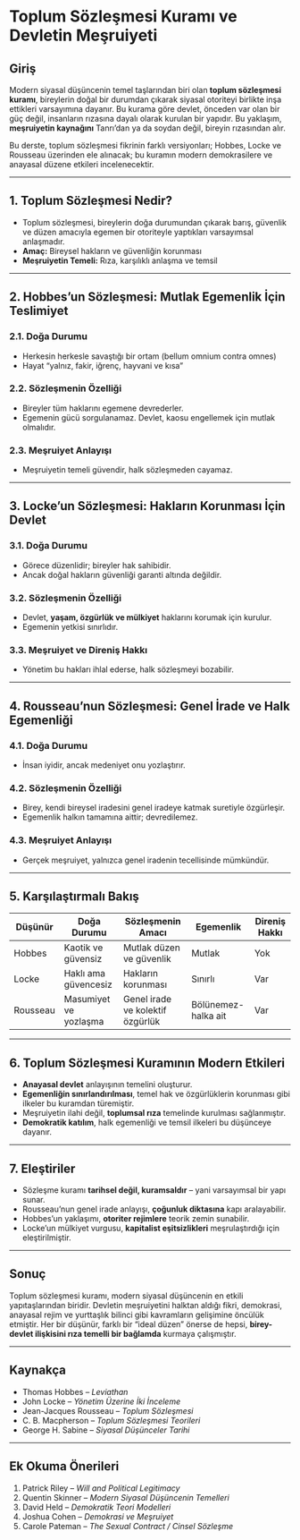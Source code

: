 # Toplum Sözleşmesi Kuramı ve Devletin Meşruiyeti

## Giriş

Modern siyasal düşüncenin temel taşlarından biri olan **toplum sözleşmesi kuramı**, bireylerin doğal bir durumdan çıkarak siyasal otoriteyi birlikte inşa ettikleri varsayımına dayanır. Bu kurama göre devlet, önceden var olan bir güç değil, insanların rızasına dayalı olarak kurulan bir yapıdır. Bu yaklaşım, **meşruiyetin kaynağını** Tanrı’dan ya da soydan değil, bireyin rızasından alır.

Bu derste, toplum sözleşmesi fikrinin farklı versiyonları; Hobbes, Locke ve Rousseau üzerinden ele alınacak; bu kuramın modern demokrasilere ve anayasal düzene etkileri incelenecektir.

---

## 1. Toplum Sözleşmesi Nedir?

- Toplum sözleşmesi, bireylerin doğa durumundan çıkarak barış, güvenlik ve düzen amacıyla egemen bir otoriteyle yaptıkları varsayımsal anlaşmadır.
- **Amaç:** Bireysel hakların ve güvenliğin korunması
- **Meşruiyetin Temeli:** Rıza, karşılıklı anlaşma ve temsil

---

## 2. Hobbes’un Sözleşmesi: Mutlak Egemenlik İçin Teslimiyet

### 2.1. Doğa Durumu

- Herkesin herkesle savaştığı bir ortam (bellum omnium contra omnes)
- Hayat “yalnız, fakir, iğrenç, hayvani ve kısa”

### 2.2. Sözleşmenin Özelliği

- Bireyler tüm haklarını egemene devrederler.
- Egemenin gücü sorgulanamaz. Devlet, kaosu engellemek için mutlak olmalıdır.

### 2.3. Meşruiyet Anlayışı

- Meşruiyetin temeli güvendir, halk sözleşmeden cayamaz.

---

## 3. Locke’un Sözleşmesi: Hakların Korunması İçin Devlet

### 3.1. Doğa Durumu

- Görece düzenlidir; bireyler hak sahibidir.
- Ancak doğal hakların güvenliği garanti altında değildir.

### 3.2. Sözleşmenin Özelliği

- Devlet, **yaşam, özgürlük ve mülkiyet** haklarını korumak için kurulur.
- Egemenin yetkisi sınırlıdır.

### 3.3. Meşruiyet ve Direniş Hakkı

- Yönetim bu hakları ihlal ederse, halk sözleşmeyi bozabilir.

---

## 4. Rousseau’nun Sözleşmesi: Genel İrade ve Halk Egemenliği

### 4.1. Doğa Durumu

- İnsan iyidir, ancak medeniyet onu yozlaştırır.

### 4.2. Sözleşmenin Özelliği

- Birey, kendi bireysel iradesini genel iradeye katmak suretiyle özgürleşir.
- Egemenlik halkın tamamına aittir; devredilemez.

### 4.3. Meşruiyet Anlayışı

- Gerçek meşruiyet, yalnızca genel iradenin tecellisinde mümkündür.

---

## 5. Karşılaştırmalı Bakış

| Düşünür  | Doğa Durumu           | Sözleşmenin Amacı                | Egemenlik           | Direniş Hakkı |
| -------- | --------------------- | -------------------------------- | ------------------- | ------------- |
| Hobbes   | Kaotik ve güvensiz    | Mutlak düzen ve güvenlik         | Mutlak              | Yok           |
| Locke    | Haklı ama güvencesiz  | Hakların korunması               | Sınırlı             | Var           |
| Rousseau | Masumiyet ve yozlaşma | Genel irade ve kolektif özgürlük | Bölünemez-halka ait | Var           |

---

## 6. Toplum Sözleşmesi Kuramının Modern Etkileri

- **Anayasal devlet** anlayışının temelini oluşturur.
- **Egemenliğin sınırlandırılması**, temel hak ve özgürlüklerin korunması gibi ilkeler bu kuramdan türemiştir.
- Meşruiyetin ilahi değil, **toplumsal rıza** temelinde kurulması sağlanmıştır.
- **Demokratik katılım**, halk egemenliği ve temsil ilkeleri bu düşünceye dayanır.

---

## 7. Eleştiriler

- Sözleşme kuramı **tarihsel değil, kuramsaldır** – yani varsayımsal bir yapı sunar.
- Rousseau’nun genel irade anlayışı, **çoğunluk diktasına** kapı aralayabilir.
- Hobbes’un yaklaşımı, **otoriter rejimlere** teorik zemin sunabilir.
- Locke’un mülkiyet vurgusu, **kapitalist eşitsizlikleri** meşrulaştırdığı için eleştirilmiştir.

---

## Sonuç

Toplum sözleşmesi kuramı, modern siyasal düşüncenin en etkili yapıtaşlarından biridir. Devletin meşruiyetini halktan aldığı fikri, demokrasi, anayasal rejim ve yurttaşlık bilinci gibi kavramların gelişimine öncülük etmiştir. Her bir düşünür, farklı bir “ideal düzen” önerse de hepsi, **birey-devlet ilişkisini rıza temelli bir bağlamda** kurmaya çalışmıştır.

---

## Kaynakça

- Thomas Hobbes – _Leviathan_
- John Locke – _Yönetim Üzerine İki İnceleme_
- Jean-Jacques Rousseau – _Toplum Sözleşmesi_
- C. B. Macpherson – _Toplum Sözleşmesi Teorileri_
- George H. Sabine – _Siyasal Düşünceler Tarihi_

---

## Ek Okuma Önerileri

1. Patrick Riley – _Will and Political Legitimacy_
2. Quentin Skinner – _Modern Siyasal Düşüncenin Temelleri_
3. David Held – _Demokratik Teori Modelleri_
4. Joshua Cohen – _Demokrasi ve Meşruiyet_
5. Carole Pateman – _The Sexual Contract / Cinsel Sözleşme_
